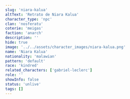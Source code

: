 ```yaml
---
slug: 'niara-kalua'
altText: 'Retrato de Niara Kalua'
character_type: 'npc'
clan: 'nosferatu'
coterie: 'meigas'
faction: 'anarch'
description: ''
hide: true
image: '../../assets/character_images/niara-kalua.png'
name: 'Niara Kalua'
nationality: 'malawian'
pattern: 'default'
race: 'kindred'
related_characters: ['gabriel-leclerc']
role: ''
showInfo: false
status: 'unlive'
tags: []
---
```

